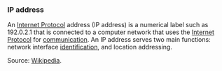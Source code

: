 ### IP address

<p class="c8"><span>An </span><span class="c2"><a class="c3" href="#h.jmao5ngtvqnm">Internet Protocol</a></span><span>&nbsp;address (IP address) is a numerical label such as 192.0.2.1 that is connected to a </span><span>computer network</span><span>&nbsp;that uses the </span><span class="c2"><a class="c3" href="#h.jmao5ngtvqnm">Internet Protocol</a></span><span>&nbsp;for </span><span class="c2"><a class="c3" href="#h.w02a6srdng3j">communication</a></span><span>.</span><span>&nbsp;An IP address serves two main functions: network interface </span><span class="c2"><a class="c3" href="#h.fslz9gxdlb84">identification</a></span><span>, and location </span><span class="c21">addressing</span><span class="c0">.</span></p><p class="c8"><span>Source: </span><span class="c2"><a class="c3" href="https://www.google.com/url?q=https://en.wikipedia.org/wiki/IP_address&amp;sa=D&amp;source=editors&amp;ust=1706779842719942&amp;usg=AOvVaw1Dnk0MjBSnm3f8j-t8VCHr">Wikipedia</a></span><span class="c0">.</span></p>